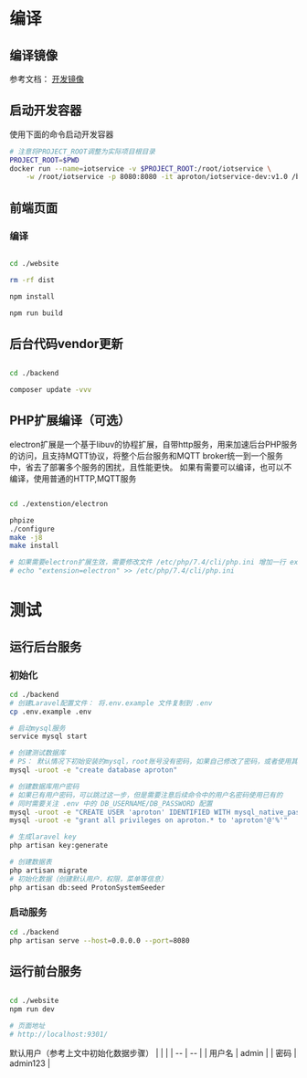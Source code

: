 
# 编译

## 编译镜像

参考文档： [开发镜像](../../build/README.md)

## 启动开发容器
使用下面的命令启动开发容器
``` bash
# 注意将PROJECT_ROOT调整为实际项目根目录
PROJECT_ROOT=$PWD
docker run --name=iotservice -v $PROJECT_ROOT:/root/iotservice \
    -w /root/iotservice -p 8080:8080 -it aproton/iotservice-dev:v1.0 /bin/bash
```

## 前端页面
### 编译
``` bash

cd ./website

rm -rf dist

npm install

npm run build
```


## 后台代码vendor更新
``` bash

cd ./backend

composer update -vvv

```

## PHP扩展编译（可选）
electron扩展是一个基于libuv的协程扩展，自带http服务，用来加速后台PHP服务的访问，且支持MQTT协议，将整个后台服务和MQTT broker统一到一个服务中，省去了部署多个服务的困扰，且性能更快。 如果有需要可以编译，也可以不编译，使用普通的HTTP,MQTT服务
``` bash

cd ./extenstion/electron

phpize
./configure
make -j8
make install

# 如果需要electron扩展生效，需要修改文件 /etc/php/7.4/cli/php.ini 增加一行 extension=electron
# echo "extension=electron" >> /etc/php/7.4/cli/php.ini
```



# 测试
## 运行后台服务

### 初始化

``` bash
cd ./backend
# 创建Laravel配置文件： 将.env.example 文件复制到 .env
cp .env.example .env

# 启动mysql服务
service mysql start

# 创建测试数据库
# PS： 默认情况下初始安装的mysql，root账号没有密码，如果自己修改了密码，或者使用其他数据库可自行调整命令
mysql -uroot -e "create database aproton"

# 创建数据库用户密码
# 如果已有用户密码，可以跳过这一步，但是需要注意后续命令中的用户名密码使用已有的
# 同时需要关注 .env 中的 DB_USERNAME/DB_PASSWORD 配置
mysql -uroot -e "CREATE USER 'aproton' IDENTIFIED WITH mysql_native_password BY 'LDloAczOvBu7GkeP'"
mysql -uroot -e "grant all privileges on aproton.* to 'aproton'@'%'"

# 生成laravel key
php artisan key:generate

# 创建数据表
php artisan migrate
# 初始化数据（创建默认用户，权限，菜单等信息）
php artisan db:seed ProtonSystemSeeder
```

### 启动服务
``` bash
cd ./backend
php artisan serve --host=0.0.0.0 --port=8080
```

## 运行前台服务
``` bash

cd ./website
npm run dev

# 页面地址
# http://localhost:9301/
```

默认用户（参考上文中初始化数据步骤）
| | |
| -- | -- |
| 用户名 | admin |
| 密码 | admin123 |
